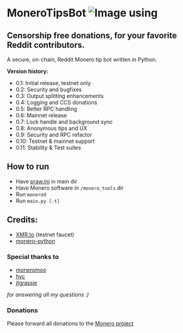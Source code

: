 # MoneroTipsBot ![Image using](https://i.imgur.com/CJ57WXD.png)

## Censorship free donations, for your favorite Reddit contributors.

A secure, on-chain, Reddit Monero tip bot written in Python.

**Version history:**
- 0.1: Initial release, testnet only
- 0.2: Security and bugfixes
- 0.3: Output splitting enhancements
- 0.4: Logging and CCS donations
- 0.5: Better RPC handling
- 0.6: Mainnet release
- 0.7: Lock handle and background sync
- 0.8: Anonymous tips and UX
- 0.9: Security and RPC refactor
- 0.10: Testnet & mainnet support
- 0.11: Stability & Test suites

## How to run

- Have [praw.ini](https://praw.readthedocs.io/en/latest/getting_started/configuration/prawini.html) in main dir
- Have Monero software in `/monero_tools` dir
- Run `monerod`
- Run `main.py [-t]`

## Credits:

- [XMR.to](https://community.xmr.to/faucet/testnet/) (testnet faucet)
- [monero-python](https://github.com/monero-ecosystem/monero-python/tree/master/monero)

### Special thanks to
- [moneromoo](https://github.com/moneromooo-monero)
- [hyc](https://github.com/hyc)
- [jtgrassie](https://github.com/jtgrassie)

*for answering all my questions :)*

### Donations

Please forward all donations to the [Monero project](https://github.com/monero-project/monero)
